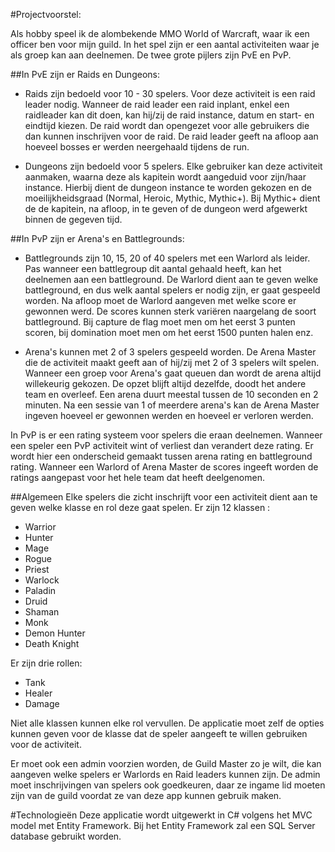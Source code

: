 #Projectvoorstel:

Als hobby speel ik de alombekende MMO World of Warcraft, waar ik een officer ben voor mijn guild. In het spel zijn er een aantal activiteiten waar je als groep kan aan deelnemen. De twee grote pijlers zijn PvE en PvP. 

##In PvE zijn er Raids en Dungeons: 

- Raids zijn bedoeld voor 10 - 30 spelers. Voor deze activiteit is een raid leader nodig. 
Wanneer de raid leader een raid inplant, enkel een raidleader kan dit doen, 
kan hij/zij de raid instance, datum en start- en eindtijd kiezen. 
De raid wordt dan opengezet voor alle gebruikers die dan kunnen inschrijven voor de raid. 
De raid leader geeft na afloop aan hoeveel bosses er werden neergehaald tijdens de run. 

- Dungeons zijn bedoeld voor 5 spelers. Elke gebruiker kan deze activiteit aanmaken, 
waarna deze als kapitein wordt aangeduid voor zijn/haar instance. 
Hierbij dient de dungeon instance te worden gekozen en de moeilijkheidsgraad 
(Normal, Heroic, Mythic, Mythic+). Bij Mythic+ dient de de kapitein, na afloop, 
in te geven of de dungeon werd afgewerkt binnen de gegeven tijd. 

##In PvP zijn er Arena's en Battlegrounds:

- Battlegrounds zijn 10, 15, 20 of 40 spelers met een Warlord als leider. 
Pas wanneer een battlegroup dit aantal gehaald heeft, kan het deelnemen aan een 
battleground. De Warlord dient aan te geven welke battleground, en dus welk aantal 
spelers er nodig zijn, er gaat gespeeld worden. Na afloop moet de Warlord aangeven 
met welke score er gewonnen werd. De scores kunnen sterk variëren naargelang de soort 
battleground. Bij capture de flag moet men om het eerst 3 punten scoren, bij domination 
moet men om het eerst 1500 punten halen enz.

- Arena's kunnen met 2 of 3 spelers gespeeld worden. De Arena Master die de activiteit 
maakt geeft aan of hij/zij met 2 of 3 spelers wilt spelen. Wanneer een groep voor Arena's 
gaat queuen dan wordt de arena altijd willekeurig gekozen. De opzet blijft altijd dezelfde,
doodt het andere team en overleef. Een arena duurt meestal tussen de 10 seconden en 
2 minuten. Na een sessie van 1 of meerdere arena's kan de Arena Master ingeven hoeveel er 
gewonnen werden en hoeveel er verloren werden.

In PvP is er een rating systeem voor spelers die eraan deelnemen. Wanneer een speler
een PvP activiteit wint of verliest dan verandert deze rating. Er wordt hier een 
onderscheid gemaakt tussen arena rating en battleground rating. Wanneer een Warlord 
of Arena Master de scores ingeeft worden de ratings aangepast voor het hele team dat 
heeft deelgenomen. 


##Algemeen
Elke spelers die zicht inschrijft voor een activiteit dient aan te geven welke klasse en 
rol deze gaat spelen. 
Er zijn 12 klassen :
- Warrior
- Hunter
- Mage
- Rogue
- Priest
- Warlock
- Paladin
- Druid
- Shaman
- Monk
- Demon Hunter
- Death Knight

Er zijn drie rollen:
- Tank
- Healer
- Damage

Niet alle klassen kunnen elke rol vervullen. De applicatie moet zelf de opties kunnen 
geven voor de klasse dat de speler aangeeft te willen gebruiken voor de activiteit. 

Er moet ook een admin voorzien worden, de Guild Master zo je wilt, die kan aangeven 
welke spelers er Warlords en Raid leaders kunnen zijn. De admin moet inschrijvingen 
van spelers ook goedkeuren, daar ze ingame lid moeten zijn van de guild voordat ze 
van deze app kunnen gebruik maken. 


#Technologieën
Deze applicatie wordt uitgewerkt in C# volgens het MVC model met Entity Framework. 
Bij het Entity Framework zal een SQL Server database gebruikt worden.




